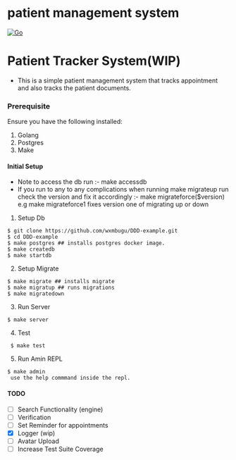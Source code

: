 # patient management system
[![Go](https://github.com/Wambug/patient-management-system/actions/workflows/go.yml/badge.svg)](https://github.com/Wambug/patient-management-system/actions/workflows/go.yml)

# Patient Tracker System(WIP)
  - This is a simple patient management system that tracks appointment and also tracks the patient documents.

### Prerequisite
Ensure you have the following installed:
 1. Golang
 2. Postgres
 3. Make

#### Initial Setup
  - Note to access the db run :- make accessdb
  - If you run to any to any complications when running make migrateup 
   run check the version and fix it accordingly :- make migrateforce($version) e.g make migrateforce1 fixes version one of migrating up or down
   1. Setup Db
``` 
$ git clone https://github.com/wxmbugu/DDD-example.git
$ cd DDD-example
$ make postgres ## installs postgres docker image.
$ make createdb
$ make startdb 
```
2. Setup Migrate 
```
$ make migrate ## installs migrate
$ make migratup ## runs migrations
$ make migratedown 
```
 3. Run  Server
```
$ make server
```
 4. Test 
```
 $ make test
```
5. Run Amin REPL
```
$ make admin
 use the help commmand inside the repl.
```

#### TODO
- [ ] Search Functionality (engine)
- [ ] Verification
- [ ] Set Reminder for appointments
- [x] Logger (wip)
- [ ] Avatar Upload
- [ ] Increase Test Suite Coverage 
